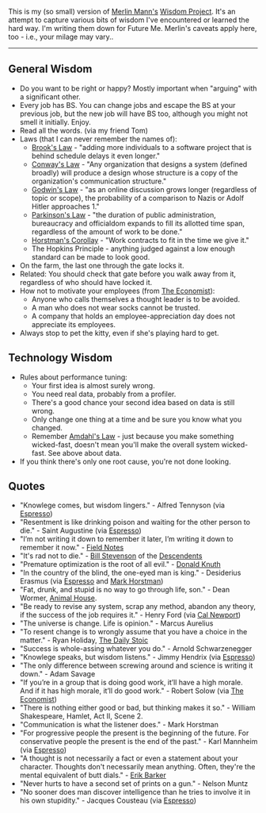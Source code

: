 This is my (so small) version of
[Merlin Mann's](http://hotdogsladies.omg.lol/)
[Wisdom Project](https://github.com/merlinmann/wisdom/blob/master/wisdom.md).
It's an attempt to capture various bits of wisdom I've encountered or
learned the hard way. I'm writing them down for Future Me.
Merlin's caveats apply here, too - i.e., your milage may vary..

---

## General Wisdom
- Do you want to be right or happy? Mostly important when "arguing" with a
  significant other.
- Every job has BS. You can change jobs and escape the BS at your previous
  job, but the new job will have BS too, although you might not smell it
  initially. Enjoy.
- Read all the words. (via my friend Tom)
- Laws (that I can never remember the names of):
  - [Brook's Law](https://en.wikipedia.org/wiki/Brooks%27s_law) - "adding
    more individuals to a software project that is behind schedule delays it
    even longer."
  - [Conway's Law](https://en.wikipedia.org/wiki/Conway's_law) -
    "Any organization that designs a system (defined broadly)
    will produce a design whose structure is a copy of the organization's
    communication structure."
  - [Godwin's Law](https://en.wikipedia.org/wiki/Godwin%27s_law) -
    "as an online discussion grows longer (regardless of topic or scope),
    the probability of a comparison to Nazis or Adolf Hitler approaches 1."
  - [Parkinson's Law](https://en.wikipedia.org/wiki/Parkinson%27s_law) -
    "the duration of public administration, bureaucracy and officialdom
    expands to fill its allotted time span, regardless of the amount of work
    to be done."
  - [Horstman's Corollay](https://en.wikipedia.org/wiki/Parkinson%27s_law#Corollaries) -
    "Work contracts to fit in the time we give it."
  - The Hopkins Principle - anything judged against a low enough standard
    can be made to look good.
- On the farm, the last one through the gate locks it.
- Related: You should check that gate before you walk away from it,
  regardless of who should have locked it.
- How not to motivate your employees
  (from [The Economist](https://www.economist.com/business/2023/11/20/how-not-to-motivate-your-employees)):
  - Anyone who calls themselves a thought leader is to be avoided.
  - A man who does not wear socks cannot be trusted.
  - A company that holds an employee-appreciation day does not appreciate its employees.
- Always stop to pet the kitty, even if she's playing hard to get.

## Technology Wisdom
- Rules about performance tuning:
  - Your first idea is almost surely wrong.
  - You need real data, probably from a profiler.
  - There's a good chance your second idea based on data is still wrong.
  - Only change one thing at a time and be sure you know what you changed.
  - Remember [Amdahl's Law](https://en.wikipedia.org/wiki/Amdahl's_law) -
    just because you make something wicked-fast, doesn't mean you'll make
    the overall system wicked-fast. See above about data.
- If you think there's only one root cause, you're not done looking.

## Quotes
- "Knowlege comes, but wisdom lingers." - Alfred Tennyson
(via [Espresso](https://myaccount.economist.com/s/article/what-is-the-economist-espresso))
- "Resentment is like drinking poison and waiting for the other person to
  die." - Saint Augustine
  (via [Espresso](https://myaccount.economist.com/s/article/what-is-the-economist-espresso))
- "I’m not writing it down to remember it later, I’m writing it down to remember it now." -
  [Field Notes](https://fieldnotesbrand.com)
- "It's rad not to die." -
  [Bill Stevenson](https://en.wikipedia.org/wiki/Bill_Stevenson_(musician)) of the
  [Descendents](https://en.wikipedia.org/wiki/Descendents)
- "Premature optimization is the root of all evil." -
  [Donald Knuth](https://wiki.c2.com/?PrematureOptimization=)
- "In the country of the blind, the one-eyed man is king." - Desiderius Erasmus
  (via [Espresso](https://myaccount.economist.com/s/article/what-is-the-economist-espresso)
  and [Mark Horstman](https://en.wikipedia.org/wiki/Manager_Tools_Podcast))
- "Fat, drunk, and stupid is no way to go through life, son." - Dean Wormer,
  [Animal House](https://en.wikipedia.org/wiki/Animal_House).
- "Be ready to revise any system, scrap any method, abandon any theory, if
  the success of the job requires it." - Henry Ford
  (via [Cal Newport](https://www.newyorker.com/culture/office-space/solving-the-productivity-paradox))
- "The universe is change. Life is opinion." - Marcus Aurelius
- "To resent change is to wrongly assume that you have a choice in the
  matter." - Ryan Holiday,
  [The Daily Stoic](https://ryanholiday.net/ryan-holiday-books/)
- "Success is whole-assing whatever you do." - Arnold Schwarzenegger
- "Knowlege speaks, but wisdom listens." - Jimmy Hendrix
  (via [Espresso](https://myaccount.economist.com/s/article/what-is-the-economist-espresso))
- "The only difference between screwing around and science is writing it down." - Adam Savage
- "If you’re in a group that is doing good work, it’ll have a high morale.
  And if it has high morale, it’ll do good work." - Robert Solow (via 
  [The Economist](https://www.economist.com/finance-and-economics/2024/01/04/robert-solow-was-an-intellectual-giant))
- "There is nothing either good or bad, but thinking makes it so." - William Shakespeare, Hamlet, Act II, Scene 2.
- "Communication is what the listener does." - Mark Horstman
- "For progressive people the present is the beginning of the future. For
  conservative people the present is the end of the past." - Karl Mannheim
  (via [Espresso](https://myaccount.economist.com/s/article/what-is-the-economist-espresso))
- "A thought is not necessarily a fact or even a statement about your character. Thoughts don't 
  necessarily mean anything. Often, they're the mental equivalent of butt dials." - [Erik Barker](https://bakadesuyo.com/2024/03/negative-thoughts/)
- "Never hurts to have a second set of prints on a gun." - Nelson Muntz
- "No sooner does man discover intelligence than he tries to involve it in
  his own stupidity." - Jacques Cousteau
  (via [Espresso](https://myaccount.economist.com/s/article/what-is-the-economist-espresso))
